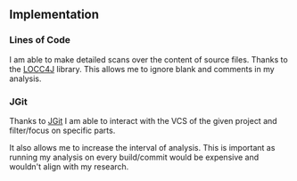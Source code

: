 ## Implementation

### Lines of Code

I am able to make detailed scans over the content of source files.
Thanks to the [LOCC4J](https://github.com/cthing/locc4j) library.
This allows me to ignore blank and comments in my analysis.

### JGit

Thanks to [JGit](https://github.com/eclipse-jgit/jgit) I am able to interact with the VCS of the given project and
filter/focus on specific parts.

It also allows me to increase the interval of analysis.
This is important as running my analysis on every build/commit would be expensive and wouldn't align with my research.
